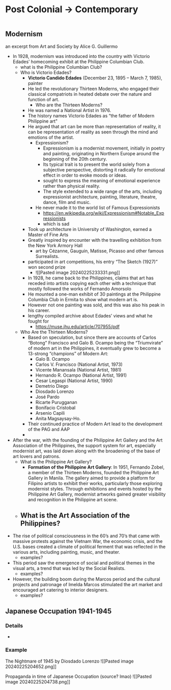 
# Post Colonial → Contemporary
```toc
```

## Modernism
an excerpt from Art and Society by Alice G. Guillermo
- In 1928, modernism was introduced into the country with Victorio Edades’ homecoming exhibit at the Philippine Columbian Club. 
	- what is the Philippine Columbian Club?
	- Who is Victorio Edades?
		- **Victorio Candido Edades** (December 23, 1895 – March 7, 1985), painter
		- He led the revolutionary Thirteen Moderns, who engaged their classical compatriots in heated debate over the nature and function of art.
			- Who are the Thirteen Moderns?
		- He was named a National Artist in 1976.
		- The history names Victorio Edades as “the father of Modern Philippine art"
		- He argued that art can be more than representation of reality, it can be representation of reality as seen through the mind and emotions of the artist.
			- Expressionism?
				- Expressionism is a modernist movement, initially in poetry and painting, originating in Northern Europe around the beginning of the 20th century. 
				- Its typical trait is to present the world solely from a subjective perspective, distorting it radically for emotional effect in order to evoke moods or ideas.
				- sought to express the meaning of emotional experience rather than physical reality.
				- The style extended to a wide range of the arts, including expressionist architecture, painting, literature, theatre, dance, film and music.
			- He never made it to the world list of Famous Expressionists
				- https://en.wikipedia.org/wiki/Expressionism#Notable_Expressionists
				- which is sad
		- Took up architecture in University of Washington, earned a Master of Fine Arts
		- Greatly inspired by encounter with the travelling exhibition from the New York Armory Hall
			- art by Cézanne, Gauguin, Matisse, Picasso and other famous Surrealists. 
		- participated in art competitions, his entry “The Sketch (1927)” won second prize
			- ![[Pasted image 20240225233331.png]]
		- In 1928, he came back to the Philippines, claims that art has receded into artists copying each other with a technique that mostly followed the works of Fernando Amorsolo
		- He mounted a one-man exhibit of 30 paintings at the Philippine Columbia Club in Ermita to show what modern art is.
		- However not one painting was sold, and this was also his peak in his career.
		- lengthy compiled archive about Edades’ views and what he fought for
			- https://muse.jhu.edu/article/707955/pdf
	- Who Are the Thirteen Moderns?
		- Based on speculation, but since there are accounts of Carlos “Botong” Francisco and Galo B. Ocampo being the “Triumvirate” of modern art in the Philippines, it eventually grew to become a 13-strong “champions” of Modern Art:
			- Galo B. Ocampo
			- Carlos V. Francisco (National Artist, 1973)
			- Vicente Manansala (National Artist, 1981) 
			- Hernando R. Ocampo (National Artist, 1991) 
			- Cesar Legaspi (National Artist, 1990) 
			- Demetrio Diego 
			- Diosdado Lorenzo 
			- José Pardo 
			- Ricarte Purugganan 
			- Bonifacio Cristobal 
			- Arsenio Capili 
			- Anita Magsaysay-Ho. 
		- Their continued practice of Modern Art lead to the development of the PAG and AAP 
		- 
- After the war, with the founding of the Philippine Art Gallery and the Art Association of the Philippines, the support system for art, especially modernist art, was laid down along with the broadening of the base of art lovers and patrons. 
	- What is the Philippine Art Gallery?
		- **Formation of the Philippine Art Gallery**: In 1951, Fernando Zobel, a member of the Thirteen Moderns, founded the Philippine Art Gallery in Manila. The gallery aimed to provide a platform for Filipino artists to exhibit their works, particularly those exploring modernist styles. Through exhibitions and events hosted by the Philippine Art Gallery, modernist artworks gained greater visibility and recognition in the Philippine art scene.
	- What is the Art Association of the Philippines?
		- 
- The rise of political consciousness in the 60’s and 70’s that came with massive protests against the Vietnam War, the economic crisis, and the U.S. bases created a climate of political ferment that was reflected in the various arts, including painting, music, and theater. 
	- examples?
- This period saw the emergence of social and political themes in the visual arts, a trend that was led by the Social Realists. 
	- examples?
- However, the building boom during the Marcos period and the cultural projects and patronage of Imelda Marcos stimulated the art market and encouraged art catering to interior designers.
	- examples?


## Japanese Occupation 1941-1945
### Details
- 
### Example
The Nightmare of 1945 by Diosdado Lorenzo
![[Pasted image 20240225204652.png]]

Propaganda in time of Japanese Occupation (source? lmao)
![[Pasted image 20240225204738.png]]

